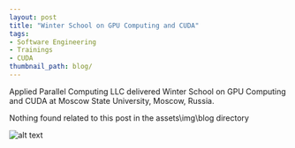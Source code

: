 ```yaml
---
layout: post
title: "Winter School on GPU Computing and CUDA"
tags:
- Software Engineering
- Trainings
- CUDA
thumbnail_path: blog/
---
```


Applied Parallel Computing LLC delivered Winter School on GPU Computing and CUDA at Moscow State University, Moscow, Russia.

Nothing found related to this post in the assets\img\blog directory

![alt text](\assets\img\blog\ "Logo Title Text 1")